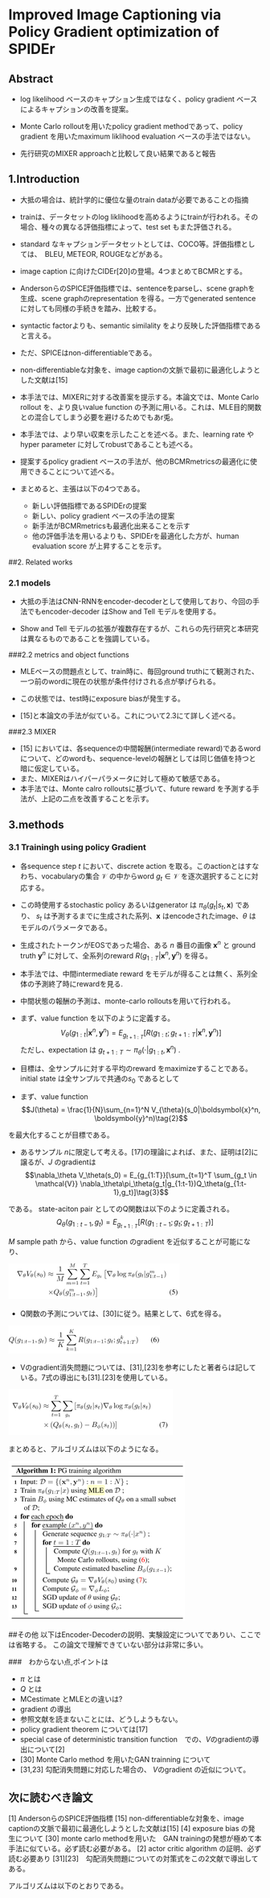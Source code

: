 # Improved Image Captioning via Policy Gradient optimization of SPIDEr

## Abstract
* log likelihood ベースのキャプション生成ではなく、policy gradient ベースによるキャプションの改善を提案。

* Monte Carlo rolloutを用いたpolicy gradient methodであって、policy gradient を用いたmaximum liklihood evaluation ベースの手法ではない。

* 先行研究のMIXER approachと比較して良い結果であると報告

## 1.Introduction
* 大抵の場合は、統計学的に優位な量のtrain dataが必要であることの指摘
* trainは、データセットのlog liklihoodを高めるようにtrainが行われる。その場合、種々の異なる評価指標によって、test set もまた評価される。

* standard なキャプションデータセットとしては、COCO等。評価指標としては、　BLEU, METEOR, ROUGEなどがある。

* image caption に向けたCIDEr[20]の登場。4つまとめてBCMRとする。

* AndersonらのSPICE評価指標では、sentenceをparseし、scene graphを生成、scene graphのrepresentation を得る。一方でgenerated sentence に対しても同様の手続きを踏み、比較する。

* syntactic factorよりも、semantic similality をより反映した評価指標であると言える。

* ただ、SPICEはnon-differentiableである。

* non-differentiableな対象を、image captionの文脈で最初に最適化しようとした文献は[15]

* 本手法では、MIXERに対する改善案を提示する。本論文では、Monte Carlo rollout を、より良いvalue function の予測に用いる。これは、MLE目的関数との混合してしまう必要を避けるためでもあr兎。

* 本手法では、より早い収束を示したことを述べる。また、learning rate やhyper parameter に対してrobustであることも述べる。

* 提案するpolicy gradient ベースの手法が、他のBCMRmetricsの最適化に使用できることについて述べる。

* まとめると、主張は以下の4つである。
  * 新しい評価指標であるSPIDErの提案
  * 新しい、policy gradient ベースの手法の提案
  * 新手法がBCMRmetricsも最適化出来ることを示す
  * 他の評価手法を用いるよりも、SPIDErを最適化した方が、human evaluation score が上昇することを示す。

##2. Related works
### 2.1 models
 * 大抵の手法はCNN-RNNをencoder-decoderとして使用しており、今回の手法でもencoder-decoder はShow and Tell モデルを使用する。

 * Show and Tell モデルの拡張が複数存在するが、これらの先行研究と本研究は異なるものであることを強調している。

###2.2 metrics and object functions
 * MLEベースの問題点として、train時に、毎回ground truthにて観測された、一つ前のwordに現在の状態が条件付けされる点が挙げられる。


 * この状態では、test時にexposure biasが発生する。
 * [15]と本論文の手法が似ている。これについて2.3にて詳しく述べる。

###2.3 MIXER
* [15] においては、各sequenceの中間報酬(intermediate reward)であるwordについて、どのwordも、sequence-levelの報酬としては同じ価値を持つと暗に仮定している。
* また、MIXERはハイパーパラメータに対して極めて敏感である。
* 本手法では、Monte calro rolloutsに基づいて、future reward を予測する手法が、上記の二点を改善することを示す。

## 3.methods
### 3.1 Trainingh using policy Gradient
* 各sequence step $t$ において、discrete action を取る。このactionとはすなわち、vocabularyの集合 $\mathcal{V}$ の中からword $g_t \in \mathcal{V}$ を逐次選択することに対応する。
* この時使用するstochastic policy あるいはgenerator は $\pi_{\theta}(g_t|s_t,\boldsymbol{x})$ であり、 $s_t$ は予測するまでに生成された系列、$\boldsymbol{x}$ はencodeされたimage、$\theta$ はモデルのパラメータである。

* 生成されたトークンがEOSであった場合、ある $n$ 番目の画像 $\boldsymbol{x}^n$ と ground truth $\boldsymbol{y}^{n}$ に対して、全系列のreward $R(g_{1:T}|\boldsymbol{x}^n,\boldsymbol{y}^n)$ を得る。

* 本手法では、中間intermediate reward をモデルが得ることは無く、系列全体の予測終了時にrewardを見る.

* 中間状態の報酬の予測は、monte-carlo rolloutsを用いて行われる。

* まず、value function を以下のように定義する。
$$V_\theta (g_{1:t}|\boldsymbol{x}^n,\boldsymbol{y}^n)= E_{g_{t+1 : T}}[R(g_{1:t};g_{t+1:T}| \boldsymbol{x}^n, \boldsymbol{y}^n)]\tag{1}$$
 ただし、expectation は $g_{t+1:T} \sim \pi_\theta(\cdot|g_{1:t}, \boldsymbol{x}^n)$ .

 * 目標は、全サンプルに対する平均のreward をmaximizeすることである。　initial state は全サンプルで共通の$s_0$ であるとして

 * まず、value function
 $$J(\theta) = \frac{1}{N}\sum_{n=1}^N V_{\theta}(s_0|\boldsymbol{x}^n, \boldsymbol{y}^n)\tag{2}$$

 を最大化することが目標である。

 * あるサンプル $n$に限定して考える。[17]の理論によれば、また、証明は[2]に譲るが、$J$ のgradientは
 $$\nabla_\theta V_\theta(s_0) = E_{g_{1:T}}[\sum_{t=1}^T \sum_{g_t \in \mathcal{V}} \nabla_\theta\pi_\theta(g_t|g_{1:t-1})Q_\theta(g_{1:t-1},g_t)]\tag{3}$$

 である。
 state-aciton pair としてのQ関数は以下のように定義される。
 $$Q_\theta(g_{1:t-1},g_t) = E_{g_{t+1:T}}[R(g_{1:t-1};g_t;g_{t+1:T})]\tag{4}$$

  $M$ sample path から、value function のgradient を近似することが可能になり、

![5](img/00049.png)　

* Q関数の予測については、[30]に従う。結果として、6式を得る。

![6](img/00050.png)

* Vのgradient消失問題については、[31],[23]を参考にしたと著者らは記している。7式の導出にも[31].[23]を使用している。

![7](img/00051.png)

まとめると、アルゴリズムは以下のようになる。

![8](img/00052.png)

##その他
以下はEncoder-Decoderの説明、実験設定についてでありい、ここでは省略する。
この論文で理解できていない部分は非常に多い。　

###　わからない点,ポイントは
 * $\pi$ とは
 * $Q$ とは
 * MCestimate とMLEとの違いは?
 * gradient の導出
 * 参照文献を読まないことには、どうしようもない。
 * policy gradient theorem については[17]
 * special case of deterministic transition function　での、$V$のgradientの導出について[2]
 * [30] Monte Carlo method を用いたGAN trainning について
 * [31,23] 勾配消失問題に対応した場合の、 $V$のgradient の近似について。


## 次に読むべき論文
[1] AndersonらのSPICE評価指標
[15] non-differentiableな対象を、image captionの文脈で最初に最適化しようとした文献は[15]
[4] exposure bias の発生について
[30] monte carlo methodを用いた　GAN trainingの発想が極めて本手法に似ている。必ず読む必要がある。
[2] actor critic algorithm の証明、必ず読む必要あり
[31][23]　勾配消失問題についての対策式をこの2文献で導出してある。

アルゴリズムは以下のとおりである。
